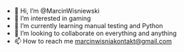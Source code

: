 - 👋 Hi, I’m @MarcinWisniewski
- 👀 I’m interested in gaming
- 🌱 I’m currently learning manual testing and Python
- 💞️ I’m looking to collaborate on everything and anything
- 📫 How to reach me marcinwisniakontakt@gmail.com

<!---
MarcinWisniewski1/MarcinWisniewski1 is a ✨ special ✨ repository because its `README.md` (this file) appears on your GitHub profile.
You can click the Preview link to take a look at your changes.
--->
